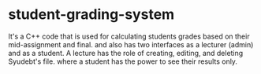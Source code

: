 # student-grading-system
It's a C++ code that is used for calculating students grades based on their mid-assignment and final. and also has two interfaces as a lecturer (admin) and as a student.
A lecture has the role of creating, editing, and deleting Syudebt's file. where a student has the power to see their results only.
